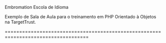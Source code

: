 Embromation Escola de Idioma

Exemplo de Sala de Aula para o treinamento em PHP Orientado à Objetos na TargetTrust.

===================================================================================
